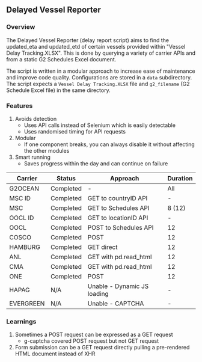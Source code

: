 ## Delayed Vessel Reporter

### Overview

The Delayed Vessel Reporter (delay report script) aims to find the updated_eta and updated_etd of certain vessels provided within "Vessel Delay Tracking.XLSX". This is done by querying a variety of carrier APIs and from a static G2 Schedules Excel document.

The script is written in a modular approach to increase ease of maintenance and improve code quality. Configurations are stored in a `data` subdirectory. The script expects a `Vessel Delay Tracking.XLSX` file and `g2_filename` (G2 Schedule Excel file) in the same directory.

### Features

1. Avoids detection
   - Uses API calls instead of Selenium which is easily detectable
   - Uses randomised timing for API requests
2. Modular
   - If one component breaks, you can always disable it without affecting the other modules
3. Smart running
   - Saves progress within the day and can continue on failure

| Carrier   | Status    | Approach                    | Duration |
| --------- | --------- | --------------------------- | -------- |
| G2OCEAN   | Completed | -                           | All      |
| MSC ID    | Completed | GET to countryID API        | -        |
| MSC       | Completed | GET to Schedules API        | 8 (12)   |
| OOCL ID   | Completed | GET to locationID API       | -        |
| OOCL      | Completed | POST to Schedules API       | 12       |
| COSCO     | Completed | POST                        | 12       |
| HAMBURG   | Completed | GET direct                  | 12       |
| ANL       | Completed | GET with pd.read_html       | 12       |
| CMA       | Completed | GET with pd.read_html       | 12       |
| ONE       | Completed | POST                        | 12       |
| HAPAG     | N/A       | Unable - Dynamic JS loading | -        |
| EVERGREEN | N/A       | Unable - CAPTCHA            | -        |

### Learnings

1. Sometimes a POST request can be expressed as a GET request
   - g-captcha covered POST request but not GET request
2. Form submission can be a GET request directly pulling a pre-rendered HTML document instead of XHR
